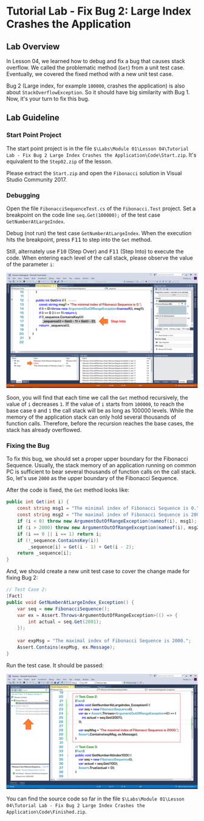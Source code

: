 # Tutorial Lab - Fix Bug 2: Large Index Crashes the Application #

## Lab Overview ##

In Lesson 04, we learned how to debug and fix a bug that causes stack overflow. We called the problematic method (```Get```) from a unit test case. Eventually, we covered the fixed method with a new unit test case.

Bug 2 (Large index, for example ```100000```, crashes the application) is also about ```StackOverflowException```. So it should have big similarity with Bug 1. Now, it's your turn to fix this bug.

## Lab Guideline ##

### Start Point Project ###

The start point project is in the file ```$\Labs\Module 01\Lesson 04\Tutorial Lab - Fix Bug 2 Large Index Crashes the Application\Code\Start.zip```. It's equivalent to the ```Step02.zip``` of the lesson.

Please extract the ```Start.zip``` and open the ```Fibonacci``` solution in Visual Studio Community 2017.

### Debugging ###

Open the file ```FibonacciSequenceTest.cs``` of the ```Fibonacci.Test``` project. Set a breakpoint on the code line ```seq.Get(100000);``` of the test case ```GetNumberAtLargeIndex```.

Debug (not run) the test case ```GetNumberAtLargeIndex```. When the execution hits the breakpoint, press <kbd>F11</kbd> to step into the ```Get``` method.

Still, alternately use <kbd>F10</kbd> (Step Over) and <kbd>F11</kbd> (Step Into) to execute the code. When entering each level of the call stack, please observe the value of the parameter ```i```:

![001](./Images/001.png)

Soon, you will find that each time we call the ```Get``` method recursively, the value of ```i``` decreases ```1```. If the value of ```i``` starts from ```100000```, to reach the base case ```0``` and ```1``` the call stack will be as long as 100000 levels. While the memory of the application stack can only hold several thousands of function calls. Therefore, before the recursion reaches the base cases, the stack has already overflowed.

### Fixing the Bug ###

To fix this bug, we should set a proper upper boundary for the Fibonacci Sequence. Usually, the stack memory of an application running on common PC is sufficient to bear several thousands of function calls on the call stack. So, let's use ```2000``` as the upper boundary of the Fibonacci Sequence.

After the code is fixed, the ```Get``` method looks like:

```CS
public int Get(int i) {
    const string msg1 = "The minimal index of Fibonacci Sequence is 0.";
    const string msg2 = "The maximal index of Fibonacci Sequence is 2000.";
    if (i < 0) throw new ArgumentOutOfRangeException(nameof(i), msg1);
    if (i > 2000) throw new ArgumentOutOfRangeException(nameof(i), msg2);
    if (i == 0 || i == 1) return i;
    if (!_sequence.ContainsKey(i))
        _sequence[i] = Get(i - 1) + Get(i - 2);
    return _sequence[i];
}
```

And, we should create a new unit test case to cover the change made for fixing Bug 2:

```CS
// Test Case 2:
[Fact]
public void GetNumberAtLargeIndex_Exception() {
    var seq = new FibonacciSequence();
    var ex = Assert.Throws<ArgumentOutOfRangeException>(() => {
        int actual = seq.Get(2001);
    });

    var expMsg = "The maximal index of Fibonacci Sequence is 2000.";
    Assert.Contains(expMsg, ex.Message);
}
```

Run the test case. It should be passed:

![002](./Images/002.png)

You can find the source code so far in the file ```$\Labs\Module 01\Lesson 04\Tutorial Lab - Fix Bug 2 Large Index Crashes the Application\Code\Finished.zip```.
